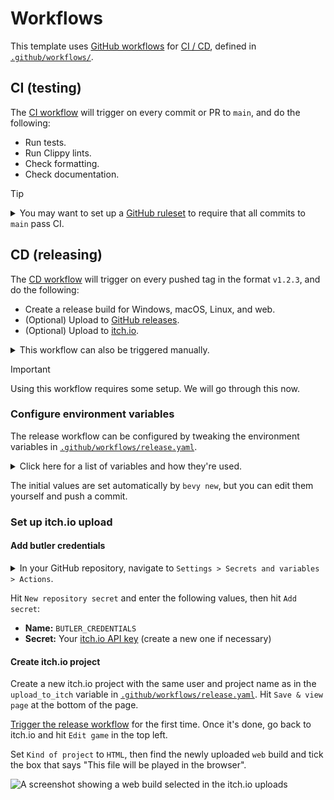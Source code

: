 # Workflows

This template uses [GitHub workflows](https://docs.github.com/en/actions/using-workflows) for [CI / CD](https://www.redhat.com/en/topics/devops/what-is-ci-cd), defined in [`.github/workflows/`](../.github/workflows).

## CI (testing)

The [CI workflow](.github/workflows/ci.yaml) will trigger on every commit or PR to `main`, and do the following:

- Run tests.
- Run Clippy lints.
- Check formatting.
- Check documentation.

> [!Tip]
> <details>
>   <summary>You may want to set up a <a href="https://docs.github.com/en/repositories/configuring-branches-and-merges-in-your-repository/managing-rulesets/about-rulesets">GitHub ruleset</a> to require that all commits to <code>main</code> pass CI.</summary>
>
>   <img src="img/workflow-ruleset.png" alt="A screenshot showing a GitHub ruleset with status checks enabled" width="100%">
> </details>

## CD (releasing)

The [CD workflow](../.github/workflows/release.yaml) will trigger on every pushed tag in the format `v1.2.3`, and do the following:

- Create a release build for Windows, macOS, Linux, and web.
- (Optional) Upload to [GitHub releases](https://docs.github.com/en/repositories/releasing-projects-on-github).
- (Optional) Upload to [itch.io](https://itch.io).

<details>
  <summary>This workflow can also be triggered manually.</summary>

  In your GitHub repository, navigate to `Actions > Release > Run workflow`:

  ![A screenshot showing a manually triggered workflow on GitHub Actions](./img/workflow-dispatch-release.png)

  Enter a version number in the format `v1.2.3`, then hit the green `Run workflow` button.
</details>

> [!Important]
> Using this workflow requires some setup. We will go through this now.

### Configure environment variables

The release workflow can be configured by tweaking the environment variables in [`.github/workflows/release.yaml`](../.github/workflows/release.yaml).

<details>
  <summary>Click here for a list of variables and how they're used.</summary>

  ```yaml
  # The base filename of the binary produced by `cargo build`.
  cargo_build_binary_name: bevy_new_2d

  # The path to the assets directory.
  assets_path: assets

  # Whether to upload the packages produced by this workflow to a GitHub release.
  upload_to_github: true

  # The itch.io project to upload to in the format `user-name/project-name`.
  # There will be no upload to itch.io if this is commented out.
  upload_to_itch: the-bevy-flock/bevy-new-2d

  ############
  # ADVANCED #
  ############

  # The ID of the app produced by this workflow.
  # Applies to macOS releases.
  # Must contain only A-Z, a-z, 0-9, hyphens, and periods: https://developer.apple.com/documentation/bundleresources/information_property_list/cfbundleidentifier
  app_id: the-bevy-flock.bevy-new-2d

  # The base filename of the binary in the package produced by this workflow.
  # Applies to Windows, macOS, and Linux releases.
  # Defaults to `cargo_build_binary_name` if commented out.
  app_binary_name: bevy_new_2d

  # The name of the `.zip` or `.dmg` file produced by this workflow.
  # Defaults to `app_binary_name` if commented out.
  app_package_name: bevy_new_2d

  # The display name of the app produced by this workflow.
  # Applies to macOS releases.
  # Defaults to `app_package_name` if commented out.
  app_display_name: Bevy New 2D

  # The short display name of the app produced by this workflow.
  # Applies to macOS releases.
  # Must be 15 or fewer characters: https://developer.apple.com/documentation/bundleresources/information_property_list/cfbundlename
  # Defaults to `app_display_name` if commented out.
  app_short_name: Bevy New 2D

  # Before enabling LFS, please take a look at GitHub's documentation for costs and quota limits:
  # https://docs.github.com/en/repositories/working-with-files/managing-large-files/about-storage-and-bandwidth-usage
  git_lfs: false
  ```
</details>

The initial values are set automatically by `bevy new`, but you can edit them yourself and push a commit.

### Set up itch.io upload

#### Add butler credentials

<details>
  <summary>In your GitHub repository, navigate to <code>Settings > Secrets and variables > Actions</code>.</summary>

  ![A screenshot showing where to add secrets in the GitHub Actions settings](./img/workflow-secrets.png)
</details>

Hit `New repository secret` and enter the following values, then hit `Add secret`:

- **Name:** `BUTLER_CREDENTIALS`
- **Secret:** Your [itch.io API key](https://itch.io/user/settings/api-keys) (create a new one if necessary)

#### Create itch.io project

Create a new itch.io project with the same user and project name as in the `upload_to_itch` variable in [`.github/workflows/release.yaml`](../.github/workflows/release.yaml).
Hit `Save & view page` at the bottom of the page.

[Trigger the release workflow](#cd-releasing) for the first time. Once it's done, go back to itch.io and hit `Edit game` in the top left.

Set `Kind of project` to `HTML`, then find the newly uploaded `web` build and tick the box that says "This file will be played in the browser".

![A screenshot showing a web build selected in the itch.io uploads](img/workflow-itch-release.png)
